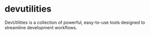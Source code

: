 # devutilities
DevUtilities is a collection of powerful, easy-to-use tools designed to streamline development workflows.
